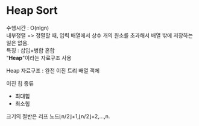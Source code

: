 # Heap Sort
  
수행시간 : O(nlgn)  
내부정렬 => 정렬할 때, 입력 배열에서 상수 개의 원소를 초과해서 배열 밖에 저장하는 일은 없음.  
특징 : 삽입+병합 혼합  
"**Heap**"이라는 자료구조 사용  
  
Heap 자료구조 : 완전 이진 트리 배열 객체  
  
이진 힙 종류
- 최대힙
- 최소힙
  
크기의 절반은 리프 노드⌊n/2⌋+1,⌊n/2⌋+2,…,n.  

